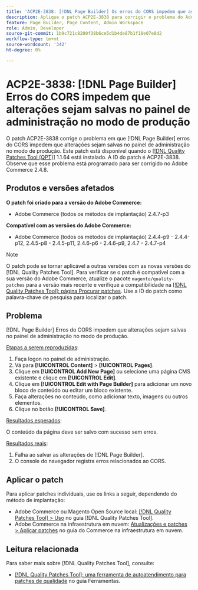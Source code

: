 ```yaml
---
title: 'ACP2E-3838: [!DNL Page Builder] Os erros do CORS impedem que as alterações sejam salvas no painel de administração no modo de produção'
description: Aplique o patch ACP2E-3838 para corrigir o problema do Adobe Commerce em que os  [!DNL Page Builder] erros do CORS impedem que as alterações sejam salvas no painel de administração no modo de produção.
feature: Page Builder, Page Content, Admin Workspace
role: Admin, Developer
source-git-commit: 1b9c721c8200f38b6ce5d1b4de87b1f10e07e8d2
workflow-type: tm+mt
source-wordcount: '342'
ht-degree: 0%

---
```



# ACP2E-3838: [!DNL Page Builder] Erros do CORS impedem que alterações sejam salvas no painel de administração no modo de produção

O patch ACP2E-3838 corrige o problema em que [!DNL Page Builder] erros do CORS impedem que alterações sejam salvas no painel de administração no modo de produção. Este patch está disponível quando o [[!DNL Quality Patches Tool (QPT)]](/help/tools/quality-patches-tool/quality-patches-tool-to-self-serve-quality-patches.md) 1.1.64 está instalado. A ID do patch é ACP2E-3838. Observe que esse problema está programado para ser corrigido no Adobe Commerce 2.4.8.

## Produtos e versões afetados

**O patch foi criado para a versão do Adobe Commerce:**

* Adobe Commerce (todos os métodos de implantação) 2.4.7-p3

**Compatível com as versões do Adobe Commerce:**

* Adobe Commerce (todos os métodos de implantação) 2.4.4-p9 - 2.4.4-p12, 2.4.5-p8 - 2.4.5-p11, 2.4.6-p6 - 2.4.6-p9, 2.4.7 - 2.4.7-p4

>[!NOTE]
>
>O patch pode se tornar aplicável a outras versões com as novas versões do [!DNL Quality Patches Tool]. Para verificar se o patch é compatível com a sua versão do Adobe Commerce, atualize o pacote `magento/quality-patches` para a versão mais recente e verifique a compatibilidade na [[!DNL Quality Patches Tool]: página Procurar patches](https://experienceleague.adobe.com/tools/commerce-quality-patches/index.html?lang=pt-BR). Use a ID do patch como palavra-chave de pesquisa para localizar o patch.

## Problema

[!DNL Page Builder] Erros do CORS impedem que alterações sejam salvas no painel de administração no modo de produção.

<u>Etapas a serem reproduzidas</u>:

1. Faça logon no painel de administração.
1. Vá para **[!UICONTROL Content]** > **[!UICONTROL Pages]**.
1. Clique em **[!UICONTROL Add New Page]** ou selecione uma página CMS existente e clique em **[!UICONTROL Edit]**.
1. Clique em **[!UICONTROL Edit with Page Builder]** para adicionar um novo bloco de conteúdo ou editar um bloco existente.
1. Faça alterações no conteúdo, como adicionar texto, imagens ou outros elementos.
1. Clique no botão **[!UICONTROL Save]**.

<u>Resultados esperados</u>:

O conteúdo da página deve ser salvo com sucesso sem erros.

<u>Resultados reais</u>:

1. Falha ao salvar as alterações de [!DNL Page Builder].
1. O console do navegador registra erros relacionados ao CORS.

## Aplicar o patch

Para aplicar patches individuais, use os links a seguir, dependendo do método de implantação:

* Adobe Commerce ou Magento Open Source local: [[!DNL Quality Patches Tool] > Uso](/help/tools/quality-patches-tool/usage.md) no guia [!DNL Quality Patches Tool].
* Adobe Commerce na infraestrutura em nuvem: [Atualizações e patches > Aplicar patches](https://experienceleague.adobe.com/docs/commerce-cloud-service/user-guide/develop/upgrade/apply-patches.html?lang=pt-BR) no guia do Commerce na infraestrutura em nuvem.

## Leitura relacionada

Para saber mais sobre [!DNL Quality Patches Tool], consulte:

* [[!DNL Quality Patches Tool]: uma ferramenta de autoatendimento para patches de qualidade](/help/tools/quality-patches-tool/quality-patches-tool-to-self-serve-quality-patches.md) no guia Ferramentas.

